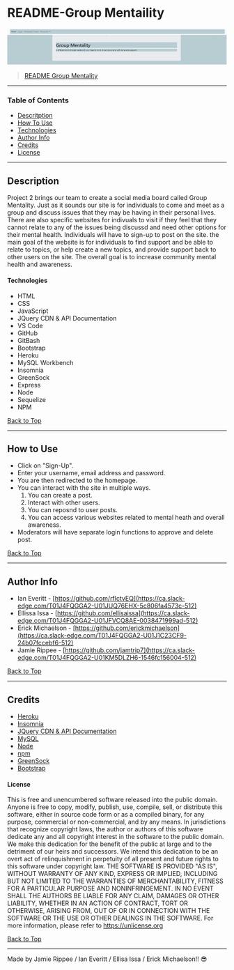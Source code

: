 # README-Group Mentaility

![Dashboard Image](screenshot\homepage-screenshot.jpg)
> [README Group Mentality]()
---
### Table of Contents
- [Descritption](#description)
- [How To Use](#how-to-use)
- [Technologies](#technologies)
- [Author Info](#author-info)
- [Credits](#credits)
- [License](#license) 

---
## Description
Project 2 brings our team to create a social media board called Group Mentality. Just as it sounds our site is for individuals to come and meet as a group and discuss issues that they may be having in their personal lives. There are also specific websites for indivuals to visit if they feel that they cannot relate to any of the issues being discussd and need other options for their mental health. Individuals will have to sign-up to post on the site. the main goal of the website is for individuals to find support and be able to relate to topics, or help create a new topics, and provide support back to other users on the site. The overall goal is to increase community mental health and awareness.
#### Technologies
- HTML
- CSS
- JavaScript
- JQuery CDN & API Documentation
- VS Code
- GitHub
- GitBash
- Bootstrap
- Heroku
- MySQL Workbench
- Insomnia
- GreenSock
- Express
- Node
- Sequelize
- NPM
  
[Back to Top](#project-2-group-mentality)

---
## How to Use
- Click on "Sign-Up".
- Enter your username, email address and password.
- You are then redirected to the homepage.
- You can interact with the site in multiple ways.
    1) You can create a post.
    2) Interact with other users.
    3) You can reposnd to user posts.
    4) You can access various websites related to mental heath and overall awareness. 
- Moderators will have separate login functions to approve and delete post.
  
[Back to Top](#project-2-group-mentality)

---
## Author Info
- Ian Everitt - [https://github.com/rflctvEQ](https://ca.slack-edge.com/T01J4FQGGA2-U01JUQ76EHX-5c806fa4573c-512)
- Ellissa Issa - [https://github.com/ellisaissa](https://ca.slack-edge.com/T01J4FQGGA2-U01JFVCQ8AE-0038471999ad-512)
- Erick Michaelson - [https://github.com/erickmichaelson](https://ca.slack-edge.com/T01J4FQGGA2-U01J1C23CF9-24b07fccebf6-512)
- Jamie Rippee - [https://github.com/jamtrip7](https://ca.slack-edge.com/T01J4FQGGA2-U01KM5DLZH6-1546fc156004-512)
  
[Back to Top](#project-2-group-mentality)

---
## Credits
- [Heroku](https://heroku.com/)
- [Insomnia](https://insomnia.rest/)
- [JQuery CDN & API Documentation](https://code.jquery.com/)
- [MySQL](https://mysql.com/)
- [Node](https://node.js.org/)
- [npm](https://npm.js.com/)
- [GreenSock](https://greensock.com/)
- [Bootstrap](https://getbootstrap.com/)

#### License ####
This is free and unencumbered software released into the public domain.
Anyone is free to copy, modify, publish, use, compile, sell, or
distribute this software, either in source code form or as a compiled
binary, for any purpose, commercial or non-commercial, and by any
means.
In jurisdictions that recognize copyright laws, the author or authors
of this software dedicate any and all copyright interest in the
software to the public domain. We make this dedication for the benefit
of the public at large and to the detriment of our heirs and
successors. We intend this dedication to be an overt act of
relinquishment in perpetuity of all present and future rights to this
software under copyright law.
THE SOFTWARE IS PROVIDED "AS IS", WITHOUT WARRANTY OF ANY KIND,
EXPRESS OR IMPLIED, INCLUDING BUT NOT LIMITED TO THE WARRANTIES OF
MERCHANTABILITY, FITNESS FOR A PARTICULAR PURPOSE AND NONINFRINGEMENT.
IN NO EVENT SHALL THE AUTHORS BE LIABLE FOR ANY CLAIM, DAMAGES OR
OTHER LIABILITY, WHETHER IN AN ACTION OF CONTRACT, TORT OR OTHERWISE,
ARISING FROM, OUT OF OR IN CONNECTION WITH THE SOFTWARE OR THE USE OR
OTHER DEALINGS IN THE SOFTWARE.
For more information, please refer to <https://unlicense.org>
   
[Back to Top](#project-2-group-mentality)

---
Made by Jamie Rippee / Ian Everitt / Ellisa Issa / Erick Michaelson!! :sunglasses: